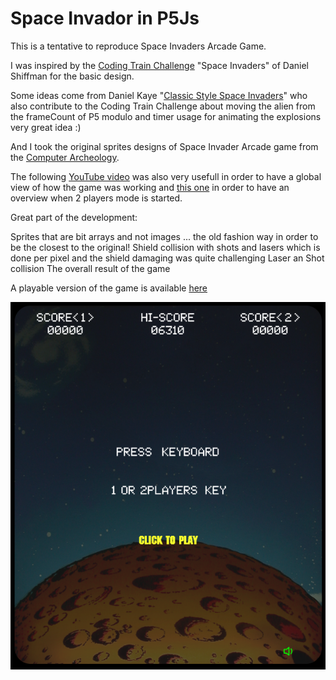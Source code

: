 # Space Invador in P5Js

This is a tentative to reproduce Space Invaders Arcade Game.

I was inspired by the [Coding Train Challenge](https://thecodingtrain.com/CodingChallenges/005-space-invaders-p5.htm) "Space Invaders" of Daniel Shiffman for the basic design.

Some ideas come from Daniel Kaye "[Classic Style Space Invaders](https://editor.p5js.org/danno484/sketches/zzO5nmnEg)" who also contribute to the Coding Train Challenge about moving the alien from the frameCount of P5 modulo and timer usage for animating the explosions very great idea :)

And I took the original sprites designs of Space Invader Arcade game from the [Computer Archeology](http://www.computerarcheology.com/Arcade/SpaceInvaders/Code.html).

The following [YouTube video](https://www.youtube.com/watch?v=MU4psw3ccUI) was also very usefull in order to have a global view of how the game was working and [this one](https://www.youtube.com/watch?v=1tHpKF1kroU) in order to have an overview when 2 players mode is started.

Great part of the development:

Sprites that are bit arrays and not images ... the old fashion way in order to be the closest to the original!
Shield collision with shots and lasers which is done per pixel and the shield damaging was quite challenging
Laser an Shot collision
The overall result of the game

A playable version of the game is available [here](https://sroncin.github.io/p5js-space-invador/)

![p5js-space-invador](assets/p5js-space-invador.png)